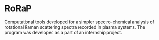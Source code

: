 # RoRaP
Computational tools developed for a simpler spectro-chemical analysis of rotational Raman scattering spectra recorded in plasma systems. The program was developed as a part of an internship project.

